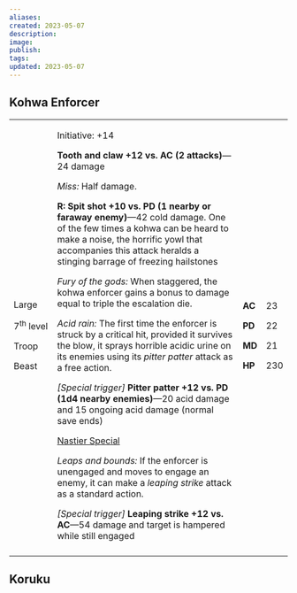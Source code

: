 ```yaml
---
aliases: 
created: 2023-05-07
description: 
image: 
publish: 
tags: 
updated: 2023-05-07
---
```


## Kohwa Enforcer

<table>
<colgroup>
<col style="width: 16%" />
<col style="width: 71%" />
<col style="width: 5%" />
<col style="width: 6%" />
</colgroup>
<tbody>
<tr class="odd">
<td><p>Large</p>
<p>7<sup>th</sup> level</p>
<p>Troop</p>
<p>Beast</p></td>
<td><p>Initiative: +14</p>
<p><strong>Tooth and claw +12 vs. AC (2 attacks)</strong>—24 damage</p>
<p><em>Miss:</em> Half damage.</p>
<p><strong>R: Spit shot +10 vs. PD (1 nearby or faraway
enemy)</strong>—42 cold damage. One of the few times a kohwa can be
heard to make a noise, the horrific yowl that accompanies this attack
heralds a stinging barrage of freezing hailstones</p>
<p><em>Fury of the gods:</em> When staggered, the kohwa enforcer gains a
bonus to damage equal to triple the escalation die.</p>
<p><em>Acid rain:</em> The first time the enforcer is struck by a
critical hit, provided it survives the blow, it sprays horrible acidic
urine on its enemies using its <em>pitter patter</em> attack as a free
action.</p>
<p><em>[Special trigger]</em> <strong>Pitter patter +12 vs. PD (1d4
nearby enemies)</strong>—20 acid damage and 15 ongoing acid damage
(normal save ends)</p>
<p><u>Nastier Special</u></p>
<p><em>Leaps and bounds:</em> If the enforcer is unengaged and moves to
engage an enemy, it can make a <em>leaping strike</em> attack as a
standard action.</p>
<p><em>[Special trigger]</em> <strong>Leaping strike +12 vs.
AC</strong>—54 damage and target is hampered while still
engaged</p></td>
<td><p><strong>AC</strong></p>
<p><strong>PD</strong></p>
<p><strong>MD</strong></p>
<p><strong>HP</strong></p></td>
<td><p>23</p>
<p>22</p>
<p>21</p>
<p>230</p></td>
</tr>
<tr class="even">
<td></td>
<td></td>
<td></td>
<td></td>
</tr>
</tbody>
</table>

## Koruku